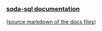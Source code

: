 ### [soda-sql documentation](http://sodasql-docs.s3-website-eu-west-1.amazonaws.com/#/)

([source markdown of the docs files](docs/README.md)) 